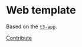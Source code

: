 # Web template

Based on the [`t3-app`](https://create.t3.gg/).

[Contribute](https://discord.gg/R4wJ2TDshg)

